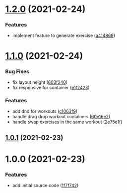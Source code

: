 # [1.2.0](https://github.com/phatnguyenuit/calendar-view/compare/1.1.0...1.2.0) (2021-02-24)


### Features

* implement feature to generate exercise ([a414869](https://github.com/phatnguyenuit/calendar-view/commit/a414869df7d94b7804225e1b1ea699390419aace))

# [1.1.0](https://github.com/phatnguyenuit/calendar-view/compare/1.0.1...1.1.0) (2021-02-24)


### Bug Fixes

* fix layout height ([603f240](https://github.com/phatnguyenuit/calendar-view/commit/603f24034a5dd2684d5850213e546bf9520d1d60))
* fix responsive for container ([e1f2423](https://github.com/phatnguyenuit/calendar-view/commit/e1f24235e8617587df4e60db81aeb49cdbb574b5))


### Features

* add dnd for workouts ([c1063f9](https://github.com/phatnguyenuit/calendar-view/commit/c1063f97e833db4ccba6630a528465b0e01a5188))
* handle drag drop workout containers ([60e16e2](https://github.com/phatnguyenuit/calendar-view/commit/60e16e2a499f6c0e57e73310a971fb7a34bc288c))
* handle swap exercises in the same workout ([2e75e1f](https://github.com/phatnguyenuit/calendar-view/commit/2e75e1f603a695cffc9a70cfec03754ee7a8c602))

## [1.0.1](https://github.com/phatnguyenuit/calendar-view/compare/1.0.0...1.0.1) (2021-02-23)

# 1.0.0 (2021-02-23)


### Features

* add initial source code ([1f7f742](https://github.com/phatnguyenuit/calendar-view/commit/1f7f742d61d75630ecefe37040c6c848e70d7b3e))

